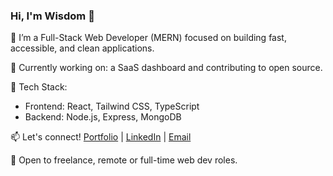 <!--
**airey-dev/airey-dev** is a ✨ _special_ ✨ repository because its `README.md` (this file) appears on your GitHub profile.

Here are some ideas to get you started:

- 🔭 I’m currently working on ...
- 🌱 I’m currently learning ...
- 👯 I’m looking to collaborate on ...
- 🤔 I’m looking for help with ...
- 💬 Ask me about ...
- 📫 How to reach me: ...
- 😄 Pronouns: ...
- ⚡ Fun fact: ...
-->

### Hi, I'm Wisdom 👋

🚀 I’m a Full-Stack Web Developer (MERN) focused on building fast, accessible, and clean applications.

🌱 Currently working on: a SaaS dashboard and contributing to open source.

🔧 Tech Stack:
- Frontend: React, Tailwind CSS, TypeScript
- Backend: Node.js, Express, MongoDB

📫 Let's connect!
[Portfolio](https://your-portfolio.com) | [LinkedIn](https://linkedin.com/in/wisdomairey) | [Email](mailto:wisdomaireguamen@gmail.com)

💼 Open to freelance, remote or full-time web dev roles.
